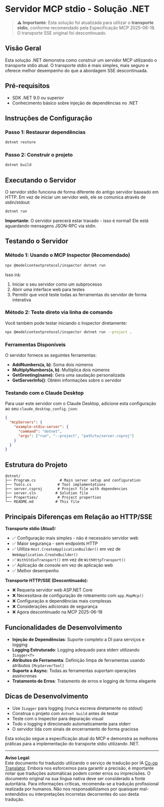 <!--
CO_OP_TRANSLATOR_METADATA:
{
  "original_hash": "69372338676e01a2c97f42f70fdfbf42",
  "translation_date": "2025-08-26T20:20:14+00:00",
  "source_file": "03-GettingStarted/05-stdio-server/solution/dotnet/README.md",
  "language_code": "pt"
}
-->
# Servidor MCP stdio - Solução .NET

> **⚠️ Importante**: Esta solução foi atualizada para utilizar o **transporte stdio**, conforme recomendado pela Especificação MCP 2025-06-18. O transporte SSE original foi descontinuado.

## Visão Geral

Esta solução .NET demonstra como construir um servidor MCP utilizando o transporte stdio atual. O transporte stdio é mais simples, mais seguro e oferece melhor desempenho do que a abordagem SSE descontinuada.

## Pré-requisitos

- SDK .NET 9.0 ou superior
- Conhecimento básico sobre injeção de dependências no .NET

## Instruções de Configuração

### Passo 1: Restaurar dependências

```bash
dotnet restore
```

### Passo 2: Construir o projeto

```bash
dotnet build
```

## Executando o Servidor

O servidor stdio funciona de forma diferente do antigo servidor baseado em HTTP. Em vez de iniciar um servidor web, ele se comunica através de stdin/stdout:

```bash
dotnet run
```

**Importante**: O servidor parecerá estar travado - isso é normal! Ele está aguardando mensagens JSON-RPC via stdin.

## Testando o Servidor

### Método 1: Usando o MCP Inspector (Recomendado)

```bash
npx @modelcontextprotocol/inspector dotnet run
```

Isso irá:
1. Iniciar o seu servidor como um subprocesso
2. Abrir uma interface web para testes
3. Permitir que você teste todas as ferramentas do servidor de forma interativa

### Método 2: Teste direto via linha de comando

Você também pode testar iniciando o Inspector diretamente:

```bash
npx @modelcontextprotocol/inspector dotnet run --project .
```

### Ferramentas Disponíveis

O servidor fornece as seguintes ferramentas:

- **AddNumbers(a, b)**: Soma dois números
- **MultiplyNumbers(a, b)**: Multiplica dois números  
- **GetGreeting(name)**: Gera uma saudação personalizada
- **GetServerInfo()**: Obtém informações sobre o servidor

### Testando com o Claude Desktop

Para usar este servidor com o Claude Desktop, adicione esta configuração ao seu `claude_desktop_config.json`:

```json
{
  "mcpServers": {
    "example-stdio-server": {
      "command": "dotnet",
      "args": ["run", "--project", "path/to/server.csproj"]
    }
  }
}
```

## Estrutura do Projeto

```
dotnet/
├── Program.cs           # Main server setup and configuration
├── Tools.cs            # Tool implementations
├── server.csproj       # Project file with dependencies
├── server.sln         # Solution file
├── Properties/         # Project properties
└── README.md          # This file
```

## Principais Diferenças em Relação ao HTTP/SSE

**Transporte stdio (Atual):**
- ✅ Configuração mais simples - não é necessário servidor web
- ✅ Maior segurança - sem endpoints HTTP
- ✅ Utiliza `Host.CreateApplicationBuilder()` em vez de `WebApplication.CreateBuilder()`
- ✅ `WithStdioTransport()` em vez de `WithHttpTransport()`
- ✅ Aplicação de console em vez de aplicação web
- ✅ Melhor desempenho

**Transporte HTTP/SSE (Descontinuado):**
- ❌ Requeria servidor web ASP.NET Core
- ❌ Necessitava de configuração de roteamento com `app.MapMcp()`
- ❌ Configuração e dependências mais complexas
- ❌ Considerações adicionais de segurança
- ❌ Agora descontinuado na MCP 2025-06-18

## Funcionalidades de Desenvolvimento

- **Injeção de Dependências**: Suporte completo a DI para serviços e logging
- **Logging Estruturado**: Logging adequado para stderr utilizando `ILogger<T>`
- **Atributos de Ferramenta**: Definição limpa de ferramentas usando atributos `[McpServerTool]`
- **Suporte a Async**: Todas as ferramentas suportam operações assíncronas
- **Tratamento de Erros**: Tratamento de erros e logging de forma elegante

## Dicas de Desenvolvimento

- Use `ILogger` para logging (nunca escreva diretamente no stdout)
- Construa o projeto com `dotnet build` antes de testar
- Teste com o Inspector para depuração visual
- Todo o logging é direcionado automaticamente para stderr
- O servidor lida com sinais de encerramento de forma graciosa

Esta solução segue a especificação atual do MCP e demonstra as melhores práticas para a implementação do transporte stdio utilizando .NET.

---

**Aviso Legal**:  
Este documento foi traduzido utilizando o serviço de tradução por IA [Co-op Translator](https://github.com/Azure/co-op-translator). Embora nos esforcemos para garantir a precisão, é importante notar que traduções automáticas podem conter erros ou imprecisões. O documento original na sua língua nativa deve ser considerado a fonte autoritária. Para informações críticas, recomenda-se a tradução profissional realizada por humanos. Não nos responsabilizamos por quaisquer mal-entendidos ou interpretações incorretas decorrentes do uso desta tradução.